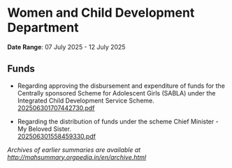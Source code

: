 # Women and Child Development Department

**Date Range**: 07 July 2025 - 12 July 2025


## Funds
- Regarding approving the disbursement and expenditure of funds for the Centrally sponsored Scheme for Adolescent Girls (SABLA) under the Integrated Child Development Service Scheme.\
  [202506301707442730.pdf](https://gr.maharashtra.gov.in/Site/Upload/Government%20Resolutions/English/202506301707442730.pdf)

- Regarding the distribution of funds under the scheme Chief Minister - My Beloved Sister.\
  [202506301558459330.pdf](https://gr.maharashtra.gov.in/Site/Upload/Government%20Resolutions/English/202506301558459330.pdf)


*Archives of earlier summaries are available at http://mahsummary.orgpedia.in/en/archive.html*